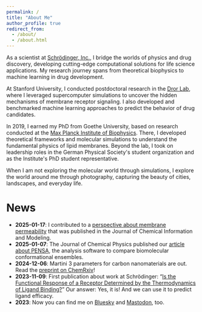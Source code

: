 ```yaml
---
permalink: /
title: "About Me"
author_profile: true
redirect_from: 
  - /about/
  - /about.html
---
```



As a scientist at [Schrödinger, Inc.](https://www.schrodinger.com/), I bridge the worlds of physics and drug discovery, developing cutting-edge computational solutions for life science applications.
My research journey spans from theoretical biophysics to machine learning in drug development.

At Stanford University, I conducted postdoctoral research in the [Dror Lab](http://drorlab.stanford.edu/), where I leveraged supercomputer simulations to uncover the hidden mechanisms of membrane receptor signaling. I also developed and benchmarked machine learning approaches to predict the behavior of drug candidates.

In 2019, I earned my PhD from Goethe University, based on research conducted at the [Max Planck Institute of Biophysics](https://www.biophys.mpg.de/theoretical-biophysics). There, I developed theoretical frameworks and molecular simulations to understand the fundamental physics of lipid membranes. Beyond the lab, I took on leadership roles in the German Physical Society's student organization and as the Institute's PhD student representative.

When I am not exploring the molecular world through simulations, I explore the world around me through photography, capturing the beauty of cities, landscapes, and everyday life.

News
======
- **2025-01-17**: I contributed to a [perspective about membrane permeability](https://pubs.acs.org/doi/10.1021/acs.jcim.4c01815) that was published in the Journal of Chemical Information and Modeling.
- **2025-01-07**: The Journal of Chemical Physics published our [article about PENSA](https://doi.org/10.1063/5.0235544), the analysis software to compare biomolecular conformational ensembles.
- **2024-12-06**: Martini 3 parameters for carbon nanomaterials are out. Read the [preprint on ChemRxiv](https://chemrxiv.org/engage/chemrxiv/article-details/673ba7fcf9980725cfa3c26d)!
- **2023-11-09**: First publication about work at Schrödinger: “[Is the Functional Response of a Receptor Determined by the Thermodynamics of Ligand Binding?](https://pubs.acs.org/doi/10.1021/acs.jctc.3c00899)” Our answer: Yes, it is! And we can use it to predict ligand efficacy. 
- **2023**: Now you can find me on <a rel="me" href="https://bsky.app/profile/martinvoegele.bsky.social">Bluesky</a> and <a rel="me" href="https://fediscience.org/@martinvoegele">Mastodon</a>, too.
